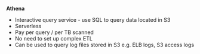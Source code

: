 **Athena**
  - Interactive query service - use SQL to query data located in S3
  - Serverless
  - Pay per query / per TB scanned
  - No need to set up complex ETL
  - Can be used to query log files stored in S3 e.g. ELB logs, S3 access logs
